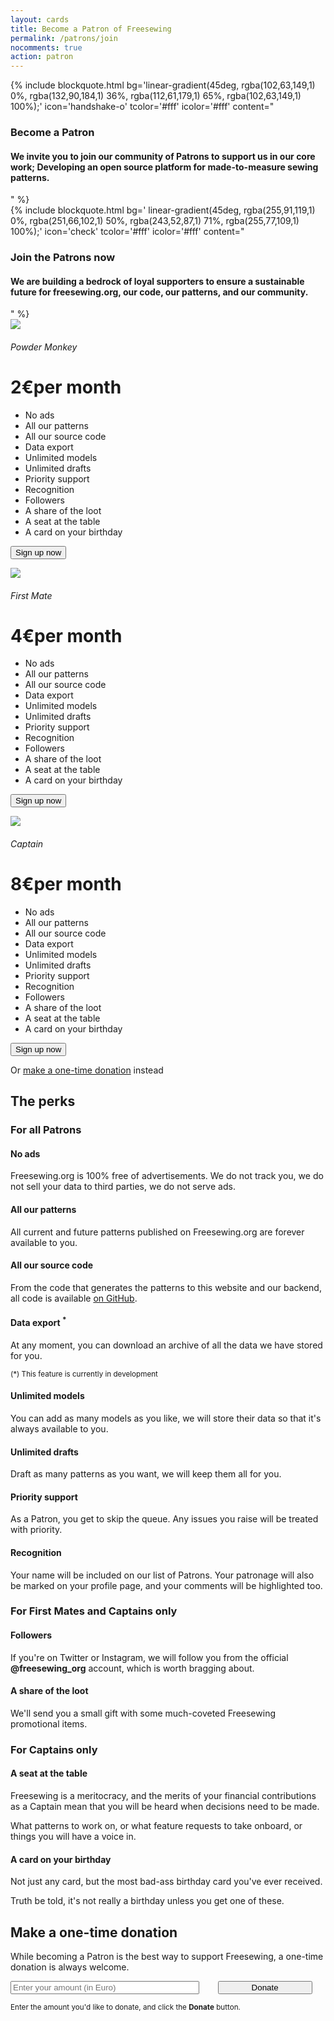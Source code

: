 ```yaml
---
layout: cards
title: Become a Patron of Freesewing
permalink: /patrons/join
nocomments: true
action: patron
---
```

<div class="container mb-5">
    <div class="row">
        <div class="col-md-6">
            {% include blockquote.html
                bg='linear-gradient(45deg, rgba(102,63,149,1) 0%, rgba(132,90,184,1) 36%, rgba(112,61,179,1) 65%, rgba(102,63,149,1) 100%);'
                icon='handshake-o'
                tcolor='#fff'
                icolor='#fff'
                content="<h3>Become a Patron</h3><h4>We invite you to join our community of Patrons to support us in our core work; Developing an open source platform for made-to-measure sewing patterns.</h4>"
            %}
        </div>
        <div class="col-md-6">
            {% include blockquote.html
                bg=' linear-gradient(45deg, rgba(255,91,119,1) 0%, rgba(251,66,102,1) 50%, rgba(243,52,87,1) 71%, rgba(255,77,109,1) 100%);'
                icon='check'
                tcolor='#fff'
                icolor='#fff'
                content="<h3>Join the Patrons now</h3><h4>We are building a bedrock of loyal supporters to ensure a sustainable future for freesewing.org, our code, our patterns, and our community.</h4>"
            %}
        </div>
    </div>
    <div class="row mb-5">
        <div class="col-md-4 mt-5">
            <div class="card patron">
                <img src="/img/medals/medal-powdermonkey.svg">
                <div class="card-block">
                    <h6>Powder Monkey</h6>
                    <h1 class="card-title display-1">2€<span class="per-month">per month</span></h1>
                    <div class="perks">
                        <ul class="text-left">
                            <li><i class="fa fa-check" aria-hidden="true"></i> No ads</li>
                            <li><i class="fa fa-check" aria-hidden="true"></i> All our patterns</li>
                            <li><i class="fa fa-check" aria-hidden="true"></i> All our source code</li>
                            <li><i class="fa fa-check" aria-hidden="true"></i> Data export</li>
                            <li><i class="fa fa-check" aria-hidden="true"></i> Unlimited models</li>
                            <li><i class="fa fa-check" aria-hidden="true"></i> Unlimited drafts</li>
                            <li><i class="fa fa-check" aria-hidden="true"></i> Priority support</li>
                            <li><i class="fa fa-check" aria-hidden="true"></i> Recognition</li>
                            <li><i class="fa fa-times" aria-hidden="true"></i> Followers</li>
                            <li><i class="fa fa-times" aria-hidden="true"></i> A share of the loot</li>
                            <li><i class="fa fa-times" aria-hidden="true"></i> A seat at the table</li>
                            <li><i class="fa fa-times" aria-hidden="true"></i> A card on your birthday</li>
                        </ul>
                    </div>
                    <form action="https://www.paypal.com/cgi-bin/webscr" method="post" target="_top" id="form-patron-monkey">
                    <input type="hidden" name="cmd" value="_xclick-subscriptions">
                    <input type="hidden" name="business" value="info@freesewing.org">
                    <input type="hidden" name="lc" value="BE">
                    <input type="hidden" name="item_name" value="Freesewing Patron - Powder Monkey">
                    <input type="hidden" name="item_number" value="patron-pm">
                    <input type="hidden" name="no_note" value="1">
                    <input type="hidden" name="no_shipping" value="2">
                    <input type="hidden" name="rm" value="1">
                    <input type="hidden" name="return" value="https://freesewing.org/patrons/thank-you">
                    <input type="hidden" name="src" value="1">
                    <input type="hidden" name="a3" value="2.00">
                    <input type="hidden" name="p3" value="1">
                    <input type="hidden" name="t3" value="M">
                    <input type="hidden" name="currency_code" value="EUR">
                    <input type="hidden" name="bn" value="PP-SubscriptionsBF:btn_subscribeCC_LG.gif:NonHosted">
                    <input type="hidden" name="image_url" value="https://data.freesewing.org/static/img/paypal-logo.png">
                    <input type="submit" name="submit" alt="Submit" value="Sign up now" class="btn btn-outline-primary poh">
                    </form>
                </div>
            </div>
        </div>
        <div class="col-md-4 mt-5">
            <div class="card patron">
                <img src="/img/medals/medal-firstmate.svg">
                <div class="card-block">
                    <h6>First Mate</h6>
                    <h1 class="card-title display-1">4€<span class="per-month">per month</span></h1>
                    <div class="perks">
                        <ul class="text-left">
                            <li><i class="fa fa-check" aria-hidden="true"></i> No ads</li>
                            <li><i class="fa fa-check" aria-hidden="true"></i> All our patterns</li>
                            <li><i class="fa fa-check" aria-hidden="true"></i> All our source code</li>
                            <li><i class="fa fa-check" aria-hidden="true"></i> Data export</li>
                            <li><i class="fa fa-check" aria-hidden="true"></i> Unlimited models</li>
                            <li><i class="fa fa-check" aria-hidden="true"></i> Unlimited drafts</li>
                            <li><i class="fa fa-check" aria-hidden="true"></i> Priority support</li>
                            <li><i class="fa fa-check" aria-hidden="true"></i> Recognition</li>
                            <li><i class="fa fa-check" aria-hidden="true"></i> Followers</li>
                            <li><i class="fa fa-check" aria-hidden="true"></i> A share of the loot</li>
                            <li><i class="fa fa-times" aria-hidden="true"></i> A seat at the table</li>
                            <li><i class="fa fa-times" aria-hidden="true"></i> A card on your birthday</li>
                        </ul>
                    </div>
                    <form action="https://www.paypal.com/cgi-bin/webscr" method="post" target="_top" id="form-patron-mate">
                    <input type="hidden" name="cmd" value="_xclick-subscriptions">
                    <input type="hidden" name="business" value="info@freesewing.org">
                    <input type="hidden" name="lc" value="BE">
                    <input type="hidden" name="item_name" value="Freesewing Patron - First Mate">
                    <input type="hidden" name="item_number" value="patron-fm">
                    <input type="hidden" name="no_note" value="1">
                    <input type="hidden" name="no_shipping" value="2">
                    <input type="hidden" name="rm" value="1">
                    <input type="hidden" name="return" value="https://freesewing.org/patrons/thank-you">
                    <input type="hidden" name="src" value="1">
                    <input type="hidden" name="a3" value="4.00">
                    <input type="hidden" name="p3" value="1">
                    <input type="hidden" name="t3" value="M">
                    <input type="hidden" name="currency_code" value="EUR">
                    <input type="hidden" name="bn" value="PP-SubscriptionsBF:btn_subscribeCC_LG.gif:NonHosted">
                    <input type="hidden" name="image_url" value="https://data.freesewing.org/static/img/paypal-logo.png">
                    <input type="submit" name="submit" alt="Submit" value="Sign up now" class="btn btn-outline-primary poh">
                    </form>
                </div>
            </div>
        </div>
        <div class="col-md-4 mt-5">
            <div class="card patron">
                <img src="/img/medals/medal-captain.svg">
                <div class="card-block">
                    <h6>Captain</h6>
                    <h1 class="card-title display-1">8€<span class="per-month">per month</span></h1>
                    <div class="perks">
                        <ul class="text-left">
                            <li><i class="fa fa-check" aria-hidden="true"></i> No ads</li>
                            <li><i class="fa fa-check" aria-hidden="true"></i> All our patterns</li>
                            <li><i class="fa fa-check" aria-hidden="true"></i> All our source code</li>
                            <li><i class="fa fa-check" aria-hidden="true"></i> Data export</li>
                            <li><i class="fa fa-check" aria-hidden="true"></i> Unlimited models</li>
                            <li><i class="fa fa-check" aria-hidden="true"></i> Unlimited drafts</li>
                            <li><i class="fa fa-check" aria-hidden="true"></i> Priority support</li>
                            <li><i class="fa fa-check" aria-hidden="true"></i> Recognition</li>
                            <li><i class="fa fa-check" aria-hidden="true"></i> Followers</li>
                            <li><i class="fa fa-check" aria-hidden="true"></i> A share of the loot</li>
                            <li><i class="fa fa-check" aria-hidden="true"></i> A seat at the table</li>
                            <li><i class="fa fa-check" aria-hidden="true"></i> A card on your birthday</li>
                        </ul>
                    </div>
                    <form action="https://www.paypal.com/cgi-bin/webscr" method="post" target="_top" id="form-patron-captain">
                    <input type="hidden" name="cmd" value="_xclick-subscriptions">
                    <input type="hidden" name="business" value="info@freesewing.org">
                    <input type="hidden" name="lc" value="BE">
                    <input type="hidden" name="item_name" value="Freesewing Patron - Captain">
                    <input type="hidden" name="item_number" value="patron-capt">
                    <input type="hidden" name="no_note" value="1">
                    <input type="hidden" name="no_shipping" value="2">
                    <input type="hidden" name="rm" value="1">
                    <input type="hidden" name="return" value="https://freesewing.org/patrons/thank-you">
                    <input type="hidden" name="src" value="1">
                    <input type="hidden" name="a3" value="8.00">
                    <input type="hidden" name="p3" value="1">
                    <input type="hidden" name="t3" value="M">
                    <input type="hidden" name="currency_code" value="EUR">
                    <input type="hidden" name="bn" value="PP-SubscriptionsBF:btn_subscribeCC_LG.gif:NonHosted">
                    <input type="hidden" name="image_url" value="https://data.freesewing.org/static/img/paypal-logo.png">
                    <input type="submit" name="submit" alt="Submit" value="Sign up now" class="btn btn-outline-primary poh">
                    </form>
                </div>
            </div>
        </div>
    </div> <!-- .row -->
    <div class="row"><div class="col"><p class="text-center">Or <a href="#donate">make a one-time donation</a> instead</p><h2>The perks</h2><h3 class="mt-5">For all Patrons</h3></div></div>
    <div class="row">
        <div class="col-md-3 col-sm-6 col-xs-12">
            <div class="card mt-3 drop-shadow bg-patron-monkey">
                <div class="card-block">
                    <h4>No ads</h4>
                    <p>Freesewing.org is 100% free of advertisements. We do not track you, we do not sell your data to third parties, we do not serve ads.</p>
                </div>
            </div>
        </div>
        <div class="col-md-3 col-sm-6 col-xs-12">
            <div class="card mt-3 drop-shadow bg-patron-monkey">
                <div class="card-block">
                    <h4>All our patterns</h4>
                    <p>All current and future patterns published on Freesewing.org are forever available to you.</p>
                </div>
            </div>
        </div>
        <div class="col-md-3 col-sm-6 col-xs-12">
            <div class="card mt-3 drop-shadow bg-patron-monkey">
                <div class="card-block">
                    <h4>All our source code</h4>
                    <p>From the code that generates the patterns to this website and our backend, all code is available <a href="https://github.com/freesewing/" target="BLANK">on GitHub</a>.</p>
                </div>
            </div>
        </div>
        <div class="col-md-3 col-sm-6 col-xs-12">
            <div class="card mt-3 drop-shadow bg-patron-monkey">
                <div class="card-block">
                    <h4>Data export <sup>*</sup></h4>
                    <p>At any moment, you can download an archive of all the data we have stored for you.</p>
                    <p><small>(*) This feature is currently in development</small></p>
                </div>
            </div>
        </div>
        <div class="col-md-3 col-sm-6 col-xs-12">
            <div class="card mt-3 drop-shadow bg-patron-monkey">
                <div class="card-block">
                    <h4>Unlimited models</h4>
                    <p>You can add as many models as you like, we will store their data so that it's always available to you.</p>
                </div>
            </div>
        </div>
        <div class="col-md-3 col-sm-6 col-xs-12">
            <div class="card mt-3 drop-shadow bg-patron-monkey">
                <div class="card-block">
                    <h4>Unlimited drafts</h4>
                    <p>Draft as many patterns as you want, we will keep them all for you.</p>
                </div>
            </div>
        </div>
        <div class="col-md-3 col-sm-6 col-xs-12">
            <div class="card mt-3 drop-shadow bg-patron-monkey">
                <div class="card-block">
                    <h4>Priority support</h4>
                    <p>As a Patron, you get to skip the queue. Any issues you raise will be treated with priority.</p>
                </div>
            </div>
        </div>
        <div class="col-md-3 col-sm-6 col-xs-12">
            <div class="card mt-3 drop-shadow bg-patron-monkey">
                <div class="card-block">
                    <h4>Recognition</h4>
                    <p>Your name will be included on our list of Patrons. Your patronage will also be marked on your profile page, and your comments will be highlighted too.</p>
                </div>
            </div>
        </div>
    </div>
    <div class="row"><div class="col"><h3 class="mt-5">For First Mates and Captains only</h3></div></div>
    <div class="row">
        <div class="col-md-6 col-sm-12">
            <div class="card mt-3 drop-shadow bg-patron-mate">
                <div class="card-block">
                    <h4>Followers</h4>
                    <p>If you're on Twitter or Instagram, we will follow you from the official <b>@freesewing_org</b> account, which is worth bragging about.</p>
                </div>
            </div>
        </div>
        <div class="col-md-6 col-sm-12">
            <div class="card mt-3 drop-shadow bg-patron-mate">
                <div class="card-block">
                    <h4>A share of the loot</h4>
                    <p>We'll send you a small gift with some much-coveted Freesewing promotional items.</p>
                </div>
            </div>
        </div>
    </div>
    <div class="row"><div class="col"><h3 class="mt-5">For Captains only</h3></div></div>
    <div class="row">
        <div class="col-md-6 col-sm-12">
            <div class="card mt-3 drop-shadow bg-patron-captain">
                <div class="card-block">
                    <h4>A seat at the table</h4>
                    <p>Freesewing is a meritocracy, and the merits of your financial contributions as a Captain mean that you will be heard when decisions need to be made.</p>
                    <p>What patterns to work on, or what feature requests to take onboard, or things you will have a voice in.</p>
                </div>
            </div>
        </div>
        <div class="col-md-6 col-sm-12">
            <div class="card mt-3 drop-shadow bg-patron-captain">
                <div class="card-block">
                    <h4>A card on your birthday</h4>
                    <p>Not just any card, but the most bad-ass birthday card you've ever received.</p>
                    <p>Truth be told, it's not really a birthday unless you get one of these.</p>
                </div>
            </div>
        </div>
    </div>
    <div class="row mt-5"><div class="col mt-5 mb-3"><h2 id="donate">Make a one-time donation</h2></div></div>
    <div class="row">
        <div class="col-md-8 col-sm-12" id="donate-form-wrapper">
            <p>While becoming a Patron is the best way to support Freesewing, a one-time donation is always welcome.</p>
            <form class="form-inline" id="form-donate-mockup">
            <input class="form-control form-control-lg" value="" placeholder="Enter your amount (in Euro)" type="number" style="width: 60%" id="amount">
            <input type="submit" class="btn btn-primary btn-lg" style="width: 30%; margin-left: 5%;" id="btn-donate" name="submit" value="Donate">
            </form>
            <p><small>Enter the amount you'd like to donate, and click the <b>Donate</b> button.</small></p>
        </div>
    </div>

<form action="https://www.paypal.com/cgi-bin/webscr" method="post" target="_top" class="hidden" id="form-donate">
<input type="hidden" name="cmd" value="_donations">
<input type="hidden" name="business" value="info@freesewing.org">
<input type="hidden" name="lc" value="BE">
<input type="hidden" name="item_name" value="Freesewing">
<input type="hidden" name="item_number" value="Donation">
<input type="hidden" name="amount" value="10.00" id="paypal-amount">
<input type="hidden" name="currency_code" value="EUR">
<input type="hidden" name="no_note" value="1">
<input type="hidden" name="no_shipping" value="1">
<input type="hidden" name="rm" value="1">
<input type="hidden" name="return" value="https://freesewing.org/patrons/thank-you-donation">
<input type="hidden" name="bn" value="PP-DonationsBF:btn_donateCC_LG.gif:NonHosted">
<input type="hidden" name="image_url" value="https://data.freesewing.org/static/img/paypal-logo.png">
<img alt="" border="0" src="https://www.paypalobjects.com/en_US/i/scr/pixel.gif" width="1" height="1">
</form>

</div>

